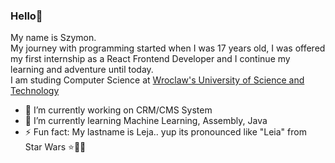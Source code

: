 ### Hello👋

My name is Szymon.<br/>
My journey with programming started when I was 17 years old, I was offered my first internship as a React Frontend Developer and I continue my learning and adventure until today.
<br/>
I am studing Computer Science at [Wroclaw's University of Science and Technology](https://pwr.edu.pl/)
<br/>

- 🔭 I’m currently working on CRM/CMS System
- 🌱 I’m currently learning Machine Learning, Assembly, Java
- ⚡ Fun fact: My lastname is Leja.. yup its pronounced like "Leia" from Star Wars ⭐🔫👸
